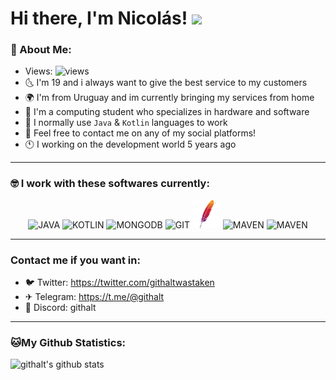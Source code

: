 # Hi there, I'm Nicolás! <img src="https://github.com/TheDudeThatCode/TheDudeThatCode/blob/master/Assets/Hi.gif" width="29px">
### 🤵 About Me:
- Views: ![views](https://gpvc.arturio.dev/githaltwastaken)
- 🌜 I'm 19 and i always want to give the best service to my customers
- 🌍 I'm from Uruguay and im currently bringing my services from home
- 🏦 I'm a computing student who specializes in hardware and software
- 🤔 I normally use ```Java``` & ```Kotlin``` languages to work
- 💬 Feel free to contact me on any of my social platforms!
- 🕚 I working on the development world 5 years ago

---
### 🤓 I work with these softwares currently:
<p align="center">
<img src="https://www.vectorlogo.zone/logos/java/java-icon.svg" alt="JAVA" width="45" height="45"/> 
<img src="https://upload.wikimedia.org/wikipedia/commons/thumb/7/74/Kotlin_Icon.png/640px-Kotlin_Icon.png" alt="KOTLIN" width="45" height="45"/>
<img src="https://www.vectorlogo.zone/logos/mongodb/mongodb-icon.svg" alt="MONGODB" width="45" height="45"/> 
<img src="https://e7.pngegg.com/pngimages/713/558/png-clipart-computer-icons-pro-git-github-logo-text-logo-thumbnail.png" alt="GIT" width="45" height="45"/> 
<img src="https://raw.githubusercontent.com/github/explore/80688e429a7d4ef2fca1e82350fe8e3517d3494d/topics/maven/maven.png" alt="MAVEN" width="45" height="45"/>
<img src="https://cdn.worldvectorlogo.com/logos/html-1.svg" alt="MAVEN" width="45" height="45"/>
<img src="https://upload.wikimedia.org/wikipedia/commons/6/6a/JavaScript-logo.png" alt="MAVEN" width="45" height="45"/>
</p>

---
### Contact me if you want in:
- 🐦 Twitter: https://twitter.com/githaltwastaken
- ✈ Telegram: https://t.me/@githalt
- 📧 Discord: githalt

---
### 🐱My Github Statistics:
![githalt's github stats](https://github-readme-stats.vercel.app/api?username=githaltwastaken&count_private=true&show_icons=true&title_color=b118c9&icon_color=ff59ee&text_color=a0a0a0&bg_color=151515&hide=["stars"])
